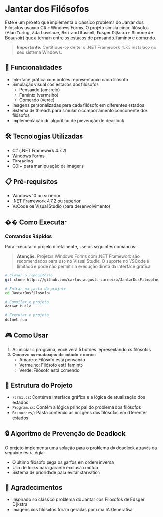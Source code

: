 # Jantar dos Filósofos

Este é um projeto que implementa o clássico problema do Jantar dos Filósofos usando C# e Windows Forms. O projeto simula cinco filósofos (Alan Turing, Ada Lovelace, Bertrand Russell, Edsger Dijkstra e Simone de Beauvoir) que alternam entre os estados de pensando, faminto e comendo.

> **Importante**: Certifique-se de ter o .NET Framework 4.7.2 instalado no seu sistema Windows.


## 🎯 Funcionalidades

- Interface gráfica com botões representando cada filósofo
- Simulação visual dos estados dos filósofos:
  - Pensando (amarelo)
  - Faminto (vermelho)
  - Comendo (verde)
- Imagens personalizadas para cada filósofo em diferentes estados
- Sistema de threads para simular o comportamento concorrente dos filósofos
- Implementação do algoritmo de prevenção de deadlock

## 🛠️ Tecnologias Utilizadas

- C# (.NET Framework 4.7.2)
- Windows Forms
- Threading
- GDI+ para manipulação de imagens

## 📋 Pré-requisitos

- Windows 10 ou superior
- .NET Framework 4.7.2 ou superior
- VsCode ou Visual Studio (para desenvolvimento)

## �� Como Executar

### Comandos Rápidos

Para executar o projeto diretamente, use os seguintes comandos:

> **Atenção:** Projetos Windows Forms com .NET Framework são recomendados para uso no Visual Studio. O suporte no VSCode é limitado e pode não permitir a execução direta da interface gráfica.


```bash
# Clonar o repositório
git clone https://github.com/carlos-augusto-carneiro/JantarDosFilosofos.git

# Entrar na pasta do projeto
cd JantarDosFilosofos

# Compilar o projeto
dotnet build

# Executar o projeto
dotnet run
```

## 🎮 Como Usar

1. Ao iniciar o programa, você verá 5 botões representando os filósofos
2. Observe as mudanças de estado e cores:
   - Amarelo: Filósofo está pensando
   - Vermelho: Filósofo está faminto
   - Verde: Filósofo está comendo

## 📝 Estrutura do Projeto

- `Form1.cs`: Contém a interface gráfica e a lógica de atualização dos estados
- `Program.cs`: Contém a lógica principal do problema dos filósofos
- `Resources/`: Pasta contendo as imagens dos filósofos em diferentes estados

## 🔒 Algoritmo de Prevenção de Deadlock

O projeto implementa uma solução para o problema do deadlock através da seguinte estratégia:
- O último filósofo pega os garfos em ordem inversa
- Uso de locks para garantir exclusão mútua
- Sistema de prioridade para evitar starvation

## 🙏 Agradecimentos

- Inspirado no clássico problema do Jantar dos Filósofos de Edsger Dijkstra
- Imagens dos filósofos foram geradas por uma IA Generativa